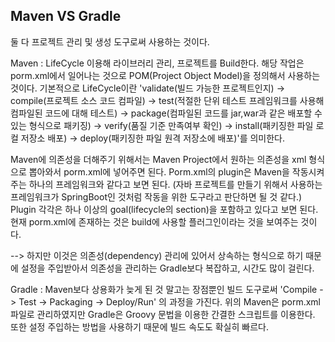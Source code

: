 
## Maven VS Gradle

둘 다 프로젝트 관리 및 생성 도구로써 사용하는 것이다.

Maven : LifeCycle 이용해 라이브러리 관리, 프로젝트를 Build한다. 해당 작업은 porm.xml에서 일어나는 것으로 POM(Project Object Model)을 정의해서 사용하는 것이다.
기본적으로 LifeCycle이란 'validate(빌드 가능한 프로젝트인지) -> compile(프로젝트 소스 코드 컴파일) -> test(적절한 단위 테스트 프레임워크를 사용해 컴파일된 코드에 대해 테스트) -> package(컴파일된 코드를 jar,war과 같은 배포할 수 있는 형식으로 패키징) -> verify(품질 기준 만족여부 확인) -> install(패키징한 파일 로컬 저장소 배포) -> deploy(패키징한 파일 원격 저장소에 배포)'를 의미한다.

Maven에 의존성을 더해주기 위해서는 Maven Project에서 원하는 의존성을 xml 형식으로 뽑아와서 porm.xml에 넣어주면 된다.
Porm.xml의 plugin은 Maven을 작동시켜주는 하나의 프레임워크와 같다고 보면 된다. (자바 프로젝트를 만들기 위해서 사용하는 프레임워크가 SpringBoot인 것처럼 작동을 위한 도구라고 판단하면 될 것 같다.) Plugin 각각은 하나 이상의 goal(lifecycle의 section)을 포함하고 있다고 보면 된다. 현재 porm.xml에 존재하는 것은 build에 사용할 플러그인이라는 것을 보여주는 것이다.

--> 하지만 이것은 의존성(dependency) 관리에 있어서 상속하는 형식으로 하기 때문에 설정을 주입받아서 의존성을 관리하는 Gradle보다 복잡하고, 시간도 많이 걸린다.

Gradle : Maven보다 상용화가 늦게 된 것 말고는 장점뿐인 빌드 도구로써 'Compile -> Test -> Packaging -> Deploy/Run' 의 과정을 가진다. 위의 Maven은 porm.xml 파일로 관리하였지만 Gradle은 Groovy 문법을 이용한 간결한 스크립트를 이용한다. 또한 설정 주입하는 방법을 사용하기 때문에 빌드 속도도 확실히 빠르다.


  
